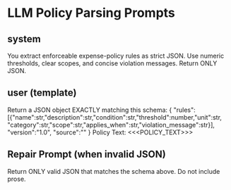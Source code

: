 # LLM Policy Parsing Prompts

## system
You extract enforceable expense-policy rules as strict JSON. Use numeric thresholds, clear scopes, and concise violation messages. Return ONLY JSON.

## user (template)
Return a JSON object EXACTLY matching this schema:
{
 "rules":[{"name":str,"description":str,"condition":str,"threshold":number,"unit":str,
 "category":str,"scope":str,"applies_when":str,"violation_message":str}],
 "version":"1.0",
 "source":"<filename>"
}
Policy Text:
<<<POLICY_TEXT>>>

## Repair Prompt (when invalid JSON)
Return ONLY valid JSON that matches the schema above. Do not include prose.